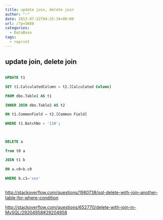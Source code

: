 ```yaml
---
title: update join, delete join
author: "-"
date: 2013-07-22T04:25:34+00:00
url: /?p=5688
categories:
  - DataBase
tags:
  - reprint
---
```

## update join, delete join

```sql
   
UPDATE t1
    
SET t1.CalculatedColumn = t2.[Calculated Column]
    
FROM dbo.Table1 AS t1
    
INNER JOIN dbo.Table2 AS t2
    
ON t1.CommonField = t2.[Common Field]
    
WHERE t1.BatchNo = '110';
  
```

```sql
  
DELETE a
  
from t0 a
  
JOIN t1 b
  
ON a.c0=b.c0
  
WHERE b.c1='xxx'
  
```

<http://stackoverflow.com/questions/1980738/sql-delete-with-join-another-table-for-where-condition>

<http://stackoverflow.com/questions/652770/delete-with-join-in-MySQL/29204958#29204958>
